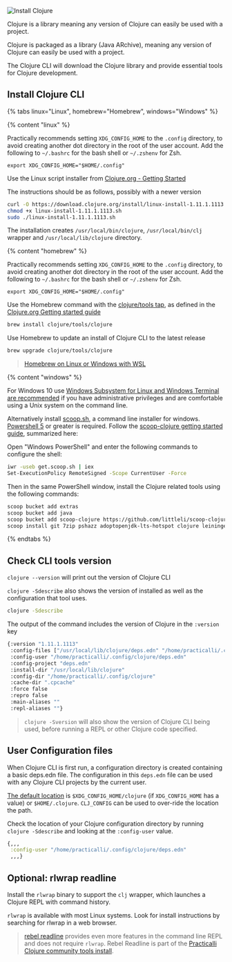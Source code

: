 ![Install Clojure](https://raw.githubusercontent.com/practicalli/graphic-design/live/banners/cloure-install-package-banner.png)

Clojure is a library meaning any version of Clojure can easily be used with a project.

Clojure is packaged as a library (Java ARchive), meaning any version of Clojure can easily be used with a project.

The Clojure CLI will download the Clojure library and provide essential tools for Clojure development.


## Install Clojure CLI

<!-- Operating System specific instructions -->
{% tabs linux="Linux", homebrew="Homebrew", windows="Windows" %}

<!-- Ubuntu install -->
{% content "linux" %}

Practically recommends setting `XDG_CONFIG_HOME` to the `.config` directory, to avoid creating another dot directory in the root of the user account.  Add the following to `~/.bashrc` for the bash shell or `~/.zshenv` for Zsh.

```
export XDG_CONFIG_HOME="$HOME/.config"
```

Use the Linux script installer from [Clojure.org - Getting Started](https://clojure.org/guides/getting_started#_installation_on_linux)

The instructions should be as follows, possibly with a newer version

```bash
curl -O https://download.clojure.org/install/linux-install-1.11.1.1113.sh
chmod +x linux-install-1.11.1.1113.sh
sudo ./linux-install-1.11.1.1113.sh
```

The installation creates `/usr/local/bin/clojure`, `/usr/local/bin/clj` wrapper and `/usr/local/lib/clojure` directory.


<!-- Homebrew (MacOSX) install -->
{% content "homebrew" %}

Practically recommends setting `XDG_CONFIG_HOME` to the `.config` directory, to avoid creating another dot directory in the root of the user account.  Add the following to `~/.bashrc` for the bash shell or `~/.zshenv` for Zsh.

```
export XDG_CONFIG_HOME="$HOME/.config"
```

Use the Homebrew command with the [clojure/tools tap](https://github.com/clojure/homebrew-tools), as defined in the [Clojure.org Getting started guide](https://clojure.org/guides/getting_started#_installation_on_linux)

```bash
brew install clojure/tools/clojure
```

Use Homebrew to update an install of Clojure CLI to the latest release
```bash
brew upgrade clojure/tools/clojure
```

> [Homebrew on Linux or Windows with WSL](https://docs.brew.sh/Homebrew-on-Linux)


<!-- Windows install with scoop.sh -->
{% content "windows" %}

For Windows 10 use [Windows Subsystem for Linux and Windows Terminal are recommended](https://conan.is/blogging/clojure-on-windows.html) if you have administrative privileges and are comfortable using a Unix system on the command line.

Alternatively install [scoop.sh](https://scoop.sh/), a command line installer for windows.  [Powershell 5](https://aka.ms/wmf5download) or greater is required. Follow the [scoop-clojure getting started guide](https://github.com/littleli/scoop-clojure/wiki/Getting-started), summarized here:

Open "Windows PowerShell" and enter the following commands to configure the shell:

```bash
iwr -useb get.scoop.sh | iex
Set-ExecutionPolicy RemoteSigned -Scope CurrentUser -Force
```
Then in the same PowerShell window, install the Clojure related tools using the following commands:

```bash
scoop bucket add extras
scoop bucket add java
scoop bucket add scoop-clojure https://github.com/littleli/scoop-clojure
scoop install git 7zip pshazz adoptopenjdk-lts-hotspot clojure leiningen clj-kondo vscode coreutils windows-terminal
```

{% endtabs %}
<!-- End of Operating System specific instructions -->

## Check CLI tools version

`clojure --version` will print out the version of Clojure CLI

`clojure -Sdescribe` also shows the version of installed as well as the configuration that tool uses.

```bash
clojure -Sdescribe
```

The output of the command includes the version of Clojure in the `:version` key

```bash
{:version "1.11.1.1113"
 :config-files ["/usr/local/lib/clojure/deps.edn" "/home/practicalli/.config/clojure/deps.edn" "deps.edn" ]
 :config-user "/home/practicalli/.config/clojure/deps.edn"
 :config-project "deps.edn"
 :install-dir "/usr/local/lib/clojure"
 :config-dir "/home/practicalli/.config/clojure"
 :cache-dir ".cpcache"
 :force false
 :repro false
 :main-aliases ""
 :repl-aliases ""}
```

> `clojure -Sversion` will also show the version of Clojure CLI being used, before running a REPL or other Clojure code specified.


## User Configuration files

When Clojure CLI is first run, a configuration directory is created containing a basic deps.edn file.  The configuration in this `deps.edn` file can be used with any Clojure CLI projects by the current user.

[The default location](https://clojure.org/reference/deps_and_cli#_deps_edn_sources) is `$XDG_CONFIG_HOME/clojure` (if `XDG_CONFIG_HOME` has a value) or `$HOME/.clojure`. `CLJ_CONFIG` can be used to over-ride the location the path.

Check the location of your Clojure configuration directory by running `clojure -Sdescribe` and looking at the `:config-user` value.

```clojure
{,,,
 :config-user "/home/practicalli/.config/clojure/deps.edn"
 ,,,}
```


## Optional: rlwrap readline

Install the `rlwrap` binary to support the `clj` wrapper, which launches a Clojure REPL with command history.

`rlwrap` is available with most Linux systems.  Look for  install instructions by searching for rlwrap in a web browser.

> [rebel readline](/repl-driven-development/rebel-readline/) provides even more features in the command line REPL and does not require `rlwrap`.  Rebel Readline is part of the [Practicalli Clojure community tools install](community-tools.md).
